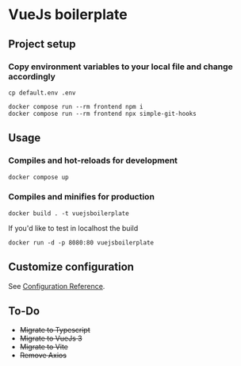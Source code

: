 # VueJs boilerplate

## Project setup

### Copy environment variables to your local file and change accordingly

```
cp default.env .env
```

```
docker compose run --rm frontend npm i
docker compose run --rm frontend npx simple-git-hooks
```

## Usage

### Compiles and hot-reloads for development

```
docker compose up
```

### Compiles and minifies for production

```
docker build . -t vuejsboilerplate
```

If you'd like to test in localhost the build

```
docker run -d -p 8080:80 vuejsboilerplate
```

## Customize configuration

See [Configuration Reference](https://vitejs.dev/config/).

## To-Do

-   ~~Migrate to Typescript~~
-   ~~Migrate to VueJs 3~~
-   ~~Migrate to Vite~~
-   ~~Remove Axios~~
